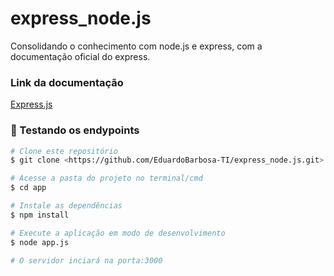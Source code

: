 # express_node.js
Consolidando o conhecimento com node.js e express, com a documentação oficial do express.

### Link da documentação
[Express.js](https://expressjs.com/)

### 🎲 Testando os endypoints

```bash
# Clone este repositório
$ git clone <https://github.com/EduardoBarbosa-TI/express_node.js.git>

# Acesse a pasta do projeto no terminal/cmd
$ cd app

# Instale as dependências
$ npm install

# Execute a aplicação em modo de desenvolvimento
$ node app.js

# O servidor inciará na porta:3000
```
